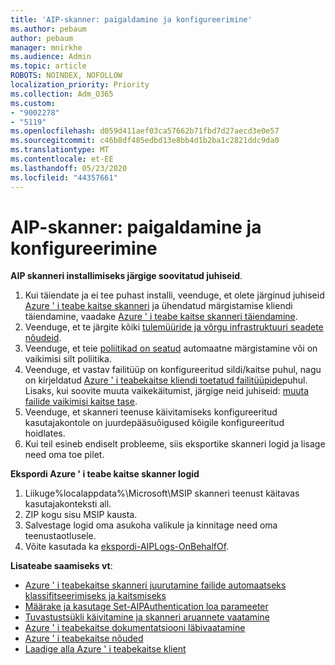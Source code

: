 ```yaml
---
title: 'AIP-skanner: paigaldamine ja konfigureerimine'
ms.author: pebaum
author: pebaum
manager: mnirkhe
ms.audience: Admin
ms.topic: article
ROBOTS: NOINDEX, NOFOLLOW
localization_priority: Priority
ms.collection: Adm_O365
ms.custom:
- "9002278"
- "5119"
ms.openlocfilehash: d059d411aef03ca57662b71fbd7d27aecd3e0e57
ms.sourcegitcommit: c46b8df485edbd13e8bb4d1b2ba1c2821ddc9da0
ms.translationtype: MT
ms.contentlocale: et-EE
ms.lasthandoff: 05/23/2020
ms.locfileid: "44357661"
---
```

# <a name="aip-scanner-installation-and-configuration"></a>AIP-skanner: paigaldamine ja konfigureerimine

**AIP skanneri installimiseks järgige soovitatud juhiseid**.

1. Kui täiendate ja ei tee puhast installi, veenduge, et olete järginud juhiseid [Azure ' i teabe kaitse skanneri](https://docs.microsoft.com/azure/information-protection/rms-client/client-admin-guide#upgrading-the-azure-information-protection-scanner) ja ühendatud märgistamise kliendi täiendamine, vaadake [Azure ' i teabe kaitse skanneri täiendamine](https://docs.microsoft.com/azure/information-protection/rms-client/clientv2-admin-guide#upgrading-the-azure-information-protection-scanner).
2. Veenduge, et te järgite kõiki [tulemüüride ja võrgu infrastruktuuri seadete nõudeid](https://docs.microsoft.com/azure/information-protection/requirements#firewalls-and-network-infrastructure).
3. Veenduge, et teie [poliitikad on seatud](https://docs.microsoft.com/azure/information-protection/configure-policy) automaatne märgistamine või on vaikimisi silt poliitika.
4. Veenduge, et vastav failitüüp on konfigureeritud sildi/kaitse puhul, nagu on kirjeldatud [Azure ' i teabekaitse kliendi toetatud failitüüpide](https://docs.microsoft.com/azure/information-protection/rms-client/client-admin-guide-file-types#supported-file-types-for-classification-and-protection)puhul. Lisaks, kui soovite muuta vaikekäitumist, järgige neid juhiseid: [muuta failide vaikimisi kaitse tase](https://docs.microsoft.com/azure/information-protection/rms-client/client-admin-guide-file-types#changing-the-default-protection-level-of-files).
5. Veenduge, et skanneri teenuse käivitamiseks konfigureeritud kasutajakontole on juurdepääsuõigused kõigile konfigureeritud hoidlates.
6. Kui teil esineb endiselt probleeme, siis eksportike skanneri logid ja lisage need oma toe pilet.

**Ekspordi Azure ' i teabe kaitse skanner logid**

1. Liikuge%localappdata%\Microsoft\MSIP skanneri teenust käitavas kasutajakonteksti all.
2. ZIP kogu sisu MSIP kausta.
3. Salvestage logid oma asukoha valikule ja kinnitage need oma teenustaotlusele.
4. Võite kasutada ka [ekspordi-AIPLogs-OnBehalfOf](https://docs.microsoft.com/powershell/module/azureinformationprotection/export-aiplogs?view=azureipps).

**Lisateabe saamiseks vt**:
- [Azure ' i teabekaitse skanneri juurutamine failide automaatseks klassifitseerimiseks ja kaitsmiseks](https://docs.microsoft.com/azure/information-protection/deploy-aip-scanner)
- [Määrake ja kasutage Set-AIPAuthentication loa parameeter](https://docs.microsoft.com/azure/information-protection/rms-client/client-admin-guide-powershell#specify-and-use-the-token-parameter-for-set-aipauthentication)
- [Tuvastustsükli käivitamine ja skanneri aruannete vaatamine](https://docs.microsoft.com/azure/information-protection/deploy-aip-scanner#run-a-discovery-cycle-and-view-reports-for-the-scanner)
- [Azure ' i teabekaitse dokumentatsiooni läbivaatamine](https://docs.microsoft.com/azure/information-protection/what-is-information-protection)
- [Azure ' i teabekaitse nõuded](https://docs.microsoft.com/azure/information-protection/get-started/requirements)
- [Laadige alla Azure ' i teabekaitse klient](https://www.microsoft.com/download/details.aspx?id=53018)
